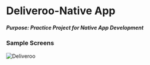 # Deliveroo-Native App 
##### Purpose: Practice Project for Native App Development

### Sample Screens
![Deliveroo](https://user-images.githubusercontent.com/85416532/182754845-0295f1d4-ee30-480f-91bf-44ea69aea2bc.png)
